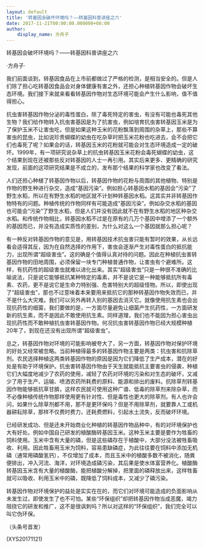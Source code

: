 ```yaml
---
layout: default
title: '转基因会破坏环境吗？——转基因科普讲座之六'
date: 2017-11-21T00:00:00.000000+08:00
author:
    display_name: 方舟子
---
```


转基因会破坏环境吗？——转基因科普讲座之六

·方舟子·

我们前面谈到，转基因食品在上市前都做过了严格的检测，是相当安全的。但是人们除了担心吃转基因食品会对身体健康有害之外，还担心种植转基因作物会破坏生态环境。我们接下来就来看看转基因作物对生态环境可能会产生什么影响，值不值得担心。

抗虫害转基因作物分泌的毒性蛋白，除了毒死特定的害虫，有没有可能也毒死其他生物？我们给作物转入抗虫害基因是为了抗害虫，例如培育抗虫害转基因玉米是为了保护玉米不让害虫吃，但是如果这种玉米的花粉飘落到周围的杂草上，那些不算害虫的昆虫，比如说珍贵蝴蝶的幼虫在吃杂草时把玉米花粉也吃进去，会不会把它们也毒死了呢？如果会的话，转基因玉米的花粉就可能会对生态环境造成一定的破坏。1999年，有一项研究说杂草上的抗虫转基因玉米花粉会毒死蝴蝶的幼虫，这个结果到现在还被那些反对转基因的人士一再引用。其实后来更多、更精确的研究发现，前面的这项研究结果是不成立的，发布那个结果的科学家也改变了看法。

人们还担心种植了转基因作物以后，转基因作物的花粉与周围的其他植物、特别是作物的野生种进行杂交，造成“基因污染”。例如担心转基因水稻的基因会“污染”了野生水稻，所以在有野生水稻的地区就不计划种转基因水稻。这其实并非转基因作物特有的问题。种植传统的作物同样有可能造成“基因污染”。例如杂交水稻的基因也可能会“污染”了野生水稻，但是人们并没有因此就不在有野生水稻的地区种杂交水稻。和传统作物相比，转基因水稻不过是在原有的几万个基因中增添了一个额外的基因而已，并没有造成实质性的差别，为什么对这么一个基因就那么担心呢？

有一种反对转基因作物的意见是，用转基因技术抗虫害只能有暂时的效果，从长远看会适得其反，因为在自然选择的作用下，害虫会逐渐产生对毒性蛋白的抵抗能力，出现所谓“超级害虫”。这的确是个值得认真对待的问题。因此在种植抗虫害转基因作物的田地周围，必须保留一块专门种植普通作物，让害虫有个避难所。这样，有抗药性的超级害虫就难以进化出来。其实“超级害虫”只是一种很不准确的比喻说法，只是说它能够抵抗某种特定的毒素，并不是说它是一种能够抵抗所有毒素、农药，更不是说它是生命力特别强、危害特别大的超级怪物。所以，即使出现了“超级害虫”，那也不过意味着本来要用来抵抗它的那种转基因作物失效而已，并不是什么大灾难。我们可以另外再转入别的基因去消灭它。就像使用抗生素也会出现抗药性的细菌，我们要做的是，一方面尽量避免让细菌产生抗药性，一方面研发新的抗生素，而不是因此不敢使用抗生素。同样道理，我们也不能因为担心害虫出现抗药性而不敢种植抗虫害转基因作物。何况抗虫害转基因作物已经大规模种植20年了，到现在还没有出现所谓“超级害虫”。

总之，转基因作物对环境的可能影响被夸大了，另一方面，转基因作物对保护环境的好处又经常被忽略。当前种植得最多的转基因作物主要是两类：抗虫害和抗除草剂。农民选择种植这两类转基因作物的原因是因为它们降低了生产成本，潜在的好处是有助于环境保护。抗虫害转基因作物由于天生就能抵抗主要害虫的侵袭，种植它们大幅度地减少了农药的使用，减轻了农药对环境的污染和对生态的破坏，又减少了用于生产、运输、喷洒农药所耗费的原料、能源和排出的废料。抗除草剂转基因作物能够抵抗草甘膦，这样农民就可使用这种广谱、低毒的除草剂来除杂草，而不必像种植传统作物那样使用更有针对性、但是毒性也更大的除草剂。有人也许会问，如果什么除草剂都不用，那不是更环保吗？但是不用除草剂，就要靠人工或机器耕耘除草，那样不仅费时费力，还耗费燃料，引起水土流失，反而破坏环境。

已经研发成功、但是还未开始商业化种植的转基因作物品种中，有的对环境保护也大有好处。例如中国自己研发的植酸酶转基因玉米。这种玉米主要是要作为牲畜的饲料使用。玉米中含有大量的磷，但是这些磷存在于植酸中，大部分没法被牲畜吸收、利用。因此牲畜用玉米为饲料，容易患缺磷症，为此往往要在饲料中添加无机磷（通常用磷酸氢钙），不仅增加了成本，而且玉米中的植酸多数不被消化，随粪便排出，冲入河流、海洋，对环境造成磷污染，其后果是使水体富营养化。植酸酶转基因玉米含有大量的植酸酶，能把植酸分解掉，把里面的磷释放出来，这样牲畜就可以吸收、利用玉米中的磷，既降低了饲料成本，又减少了磷污染。

转基因作物对环境保护的益处是实实在在的，而它们对环境可能造成的负面影响从未发生过，即使发生了也不可怕。某些“环保组织”却把转基因作物当成恶魔，竭力阻挠它的研发和推广，这不是很讽刺吗？所以对这样的“环保组织”，我们完全可以叫它伪环保。

（头条号首发）

(XYS20171121)

